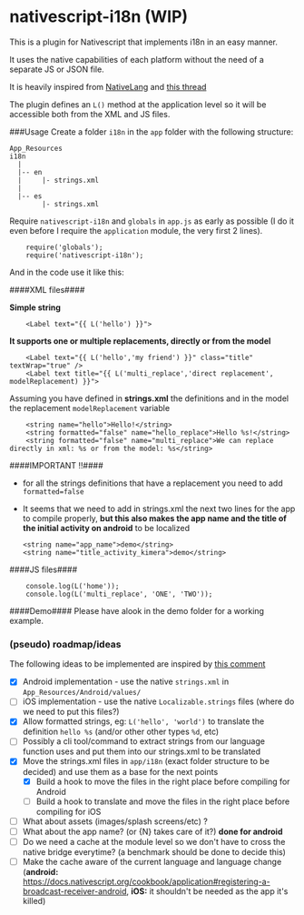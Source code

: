 # nativescript-i18n (WIP)

This is a plugin for Nativescript that implements i18n in an easy manner.

It uses the native capabilities of each platform without the need of a separate JS or JSON file.

It is heavily inspired from [NativeLang](https://github.com/alejonext/NativeLang) and [this thread](https://github.com/NativeScript/NativeScript/issues/42)

The plugin defines an `L()` method at the application level so it will be accessible both from the XML and JS files.

###Usage
Create a folder `i18n` in the `app` folder with the following structure:

~~~
App_Resources
i18n
  |
  |-- en
  |		|- strings.xml
  |	
  |-- es
  		|- strings.xml
~~~ 		


Require `nativescript-i18n` and `globals` in `app.js` as early as possible (I do it even before I require the `application` module, the very first 2 lines).

~~~
	require('globals');
	require('nativescript-i18n');
~~~

And in the code use it like this:

####XML files####

**Simple string**

~~~
	<Label text="{{ L('hello') }}">
~~~

**It supports one or multiple replacements, directly or from the model**

~~~
	<Label text="{{ L('hello','my friend') }}" class="title" textWrap="true" />
	<Label text title="{{ L('multi_replace','direct replacement', modelReplacement) }}">
~~~

Assuming you have defined in **strings.xml** the definitions and in the model the replacement `modelReplacement` variable

~~~
	<string name="hello">Hello!</string>
	<string formatted="false" name="hello_replace">Hello %s!</string>
	<string formatted="false" name="multi_replace">We can replace directly in xml: %s or from the model: %s</string>
~~~

####IMPORTANT !!####

-  for all the strings definitions that have a replacement you need to add `formatted=false`
-  It seems that we need to add in strings.xml the next two lines for the app to compile properly, **but this also makes the app name and the title of the initial activity on android** to be localized
	
	~~~
	<string name="app_name">demo</string>
	<string name="title_activity_kimera">demo</string>
	~~~


####JS files####
~~~
	console.log(L('home'));
	console.log(L('multi_replace', 'ONE', 'TWO'));
~~~

####Demo####
Please have  alook in the demo folder for a working example.



### (pseudo) roadmap/ideas

The following ideas to be implemented are inspired by [this comment](https://github.com/NativeScript/NativeScript/issues/42#issuecomment-169202040)


- [x] Android implementation - use the native `strings.xml` in `App_Resources/Android/values/`
- [ ] iOS implementation -  use the native `Localizable.strings` files (where do we need to put this files?)
- [x] Allow formatted strings, eg: `L('hello', 'world')` to translate the definition `hello %s` (and/or other other types `%d`, etc)
- [ ] Possibly a cli tool/command to extract strings from our language function uses and put them into our strings.xml to be translated
- [x] Move the strings.xml files in `app/i18n` (exact folder structure to be decided) and use them as a base for the next points
  - [x] Build a hook to move the files in the right place before compiling for Android
  - [ ] Build a hook to translate and move the files in the right place before compiling for iOS
- [ ] What about assets (images/splash screens/etc) ?
- [ ] What about the app name? (or {N} takes care of it?) **done for android**
- [ ] Do we need a cache at the module level so we don't have to cross the native bridge everytime? (a benchmark should be done to decide this)
- [ ] Make the cache aware of the current language and language change (**android:** https://docs.nativescript.org/cookbook/application#registering-a-broadcast-receiver-android, **iOS:** it shouldn't be needed as the app it's killed)
